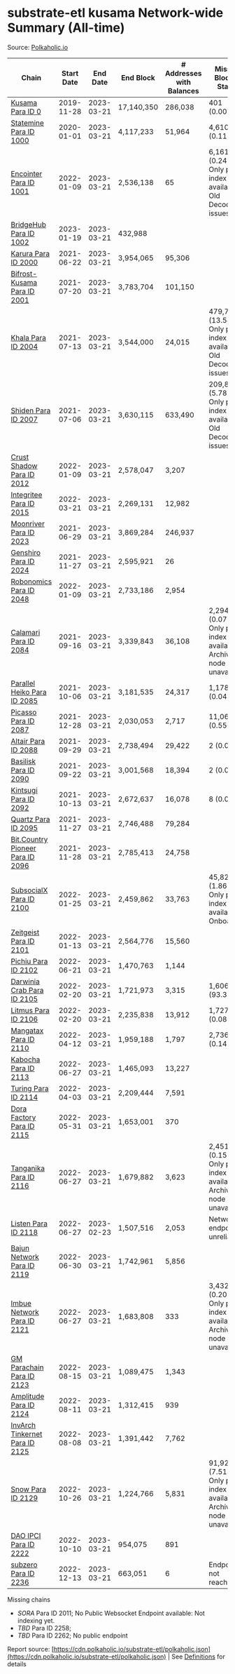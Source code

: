 # substrate-etl kusama Network-wide Summary (All-time)

Source: [Polkaholic.io](https://polkaholic.io)


| Chain            | Start Date | End Date | End Block | # Addresses with Balances | Missing Blocks / Status |
| ---------------- | ---------- | ---------| --------- | ------------------------- | ----------------------- |
| [Kusama Para ID 0](/kusama/0-kusama) | 2019-11-28 | 2023-03-21 | 17,140,350 |  286,038 | 401 (0.00%)  |
| [Statemine Para ID 1000](/kusama/1000-statemine) | 2020-01-01 | 2023-03-21 | 4,117,233 |  51,964 | 4,610 (0.11%)  |
| [Encointer Para ID 1001](/kusama/1001-encointer) | 2022-01-09 | 2023-03-21 | 2,536,138 |  65 | 6,161 (0.24%) Only partial index available: Old Decoding issues |
| [BridgeHub Para ID 1002](/kusama/1002-bridgehub) | 2023-01-19 | 2023-03-21 | 432,988 |   |    |
| [Karura Para ID 2000](/kusama/2000-karura) | 2021-06-22 | 2023-03-21 | 3,954,065 |  95,306 |    |
| [Bifrost-Kusama Para ID 2001](/kusama/2001-bifrost-ksm) | 2021-07-20 | 2023-03-21 | 3,783,704 |  101,150 |    |
| [Khala Para ID 2004](/kusama/2004-khala) | 2021-07-13 | 2023-03-21 | 3,544,000 |  24,015 | 479,738 (13.54%) Only partial index available: Old Decoding issues |
| [Shiden Para ID 2007](/kusama/2007-shiden) | 2021-07-06 | 2023-03-21 | 3,630,115 |  633,490 | 209,830 (5.78%) Only partial index available: Old Decoding issues |
| [Crust Shadow Para ID 2012](/kusama/2012-shadow) | 2022-01-09 | 2023-03-21 | 2,578,047 |  3,207 |    |
| [Integritee Para ID 2015](/kusama/2015-integritee) | 2022-03-21 | 2023-03-21 | 2,269,131 |  12,982 |    |
| [Moonriver Para ID 2023](/kusama/2023-moonriver) | 2021-06-29 | 2023-03-21 | 3,869,284 |  246,937 |    |
| [Genshiro Para ID 2024](/kusama/2024-genshiro) | 2021-11-27 | 2023-03-21 | 2,595,921 |  26 |    |
| [Robonomics Para ID 2048](/kusama/2048-robonomics) | 2022-01-09 | 2023-03-21 | 2,733,186 |  2,954 |    |
| [Calamari Para ID 2084](/kusama/2084-calamari) | 2021-09-16 | 2023-03-21 | 3,339,843 |  36,108 | 2,294 (0.07%) Only partial index available: Archive node unavailable |
| [Parallel Heiko Para ID 2085](/kusama/2085-parallel-heiko) | 2021-10-06 | 2023-03-21 | 3,181,535 |  24,317 | 1,178 (0.04%)  |
| [Picasso Para ID 2087](/kusama/2087-picasso) | 2021-12-28 | 2023-03-21 | 2,030,053 |  2,717 | 11,064 (0.55%)  |
| [Altair Para ID 2088](/kusama/2088-altair) | 2021-09-29 | 2023-03-21 | 2,738,494 |  29,422 | 2 (0.00%)  |
| [Basilisk Para ID 2090](/kusama/2090-basilisk) | 2021-09-22 | 2023-03-21 | 3,001,568 |  18,394 | 2 (0.00%)  |
| [Kintsugi Para ID 2092](/kusama/2092-kintsugi) | 2021-10-13 | 2023-03-21 | 2,672,637 |  16,078 | 8 (0.00%)  |
| [Quartz Para ID 2095](/kusama/2095-quartz) | 2021-11-27 | 2023-03-21 | 2,746,488 |  79,284 |    |
| [Bit.Country Pioneer Para ID 2096](/kusama/2096-bitcountrypioneer) | 2021-11-28 | 2023-03-21 | 2,785,413 |  24,758 |    |
| [SubsocialX Para ID 2100](/kusama/2100-subsocialx) | 2022-01-25 | 2023-03-21 | 2,459,862 |  33,763 | 45,822 (1.86%) Only partial index available: Onboarding |
| [Zeitgeist Para ID 2101](/kusama/2101-zeitgeist) | 2022-01-13 | 2023-03-21 | 2,564,776 |  15,560 |    |
| [Pichiu Para ID 2102](/kusama/2102-pichiu) | 2022-06-21 | 2023-03-21 | 1,470,763 |  1,144 |    |
| [Darwinia Crab Para ID 2105](/kusama/2105-crab) | 2022-02-20 | 2023-03-21 | 1,721,973 |  3,315 | 1,606,989 (93.32%)  |
| [Litmus Para ID 2106](/kusama/2106-litmus) | 2022-02-20 | 2023-03-21 | 2,235,838 |  13,912 | 1,727 (0.08%)  |
| [Mangatax Para ID 2110](/kusama/2110-mangatax) | 2022-04-12 | 2023-03-21 | 1,959,188 |  1,797 | 2,736 (0.14%)  |
| [Kabocha Para ID 2113](/kusama/2113-kabocha) | 2022-06-27 | 2023-03-21 | 1,465,093 |  13,227 |    |
| [Turing Para ID 2114](/kusama/2114-turing) | 2022-04-03 | 2023-03-21 | 2,209,444 |  7,591 |    |
| [Dora Factory Para ID 2115](/kusama/2115-dorafactory) | 2022-05-31 | 2023-03-21 | 1,653,001 |  370 |    |
| [Tanganika Para ID 2116](/kusama/2116-tanganika) | 2022-06-27 | 2023-03-21 | 1,679,882 |  3,623 | 2,451 (0.15%) Only partial index available: Archive node unavailable |
| [Listen Para ID 2118](/kusama/2118-listen) | 2022-06-27 | 2023-02-23 | 1,507,516 |  2,053 |   Network endpoint unreliable |
| [Bajun Network Para ID 2119](/kusama/2119-bajun) | 2022-06-30 | 2023-03-21 | 1,742,961 |  5,856 |    |
| [Imbue Network Para ID 2121](/kusama/2121-imbue) | 2022-06-27 | 2023-03-21 | 1,683,808 |  333 | 3,432 (0.20%) Only partial index available: Archive node unavailable |
| [GM Parachain Para ID 2123](/kusama/2123-gm) | 2022-08-15 | 2023-03-21 | 1,089,475 |  1,343 |    |
| [Amplitude Para ID 2124](/kusama/2124-amplitude) | 2022-08-11 | 2023-03-21 | 1,312,415 |  939 |    |
| [InvArch Tinkernet Para ID 2125](/kusama/2125-tinkernet) | 2022-08-08 | 2023-03-21 | 1,391,442 |  7,762 |    |
| [Snow Para ID 2129](/kusama/2129-snow) | 2022-10-26 | 2023-03-21 | 1,224,766 |  5,831 | 91,926 (7.51%) Only partial index available: Archive node unavailable |
| [DAO IPCI Para ID 2222](/kusama/2222-daoipci) | 2022-10-10 | 2023-03-21 | 954,075 |  891 |    |
| [subzero Para ID 2236](/kusama/2236-subzero) | 2022-12-13 | 2023-03-21 | 663,051 |  6 |   Endpoint not reachable |

Missing chains


* *SORA* Para ID 2011; No Public Websocket Endpoint available: Not indexing yet.
* *TBD* Para ID 2258; 
* *TBD* Para ID 2262; No public endpoint

Report source: [https://cdn.polkaholic.io/substrate-etl/polkaholic.json](https://cdn.polkaholic.io/substrate-etl/polkaholic.json) | See [Definitions](/DEFINITIONS.md) for details
